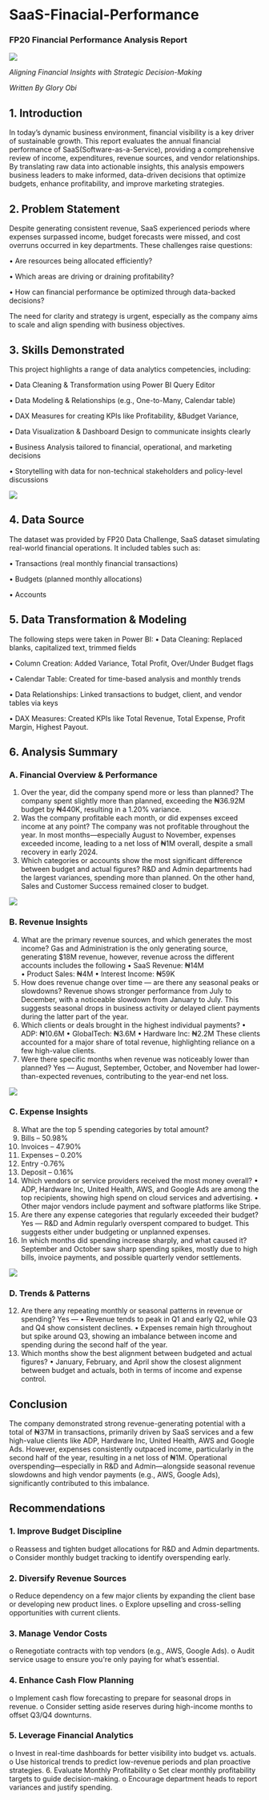 # SaaS-Finacial-Performance

### FP20 Financial Performance Analysis Report 
![](CoverPagee.png)

*Aligning Financial Insights with Strategic Decision-Making* 

*Written By Glory Obi*

## 1. Introduction 
In today’s dynamic business environment, financial visibility is a key driver of sustainable 
growth. This report evaluates the annual financial performance of SaaS(Software-as-a-Service), 
providing a comprehensive review of income, expenditures, revenue sources, and vendor 
relationships. By translating raw data into actionable insights, this analysis empowers business 
leaders to make informed, data-driven decisions that optimize budgets, enhance profitability, and 
improve marketing strategies. 

## 2. Problem Statement 
Despite generating consistent revenue, SaaS experienced periods where expenses surpassed 
income, budget forecasts were missed, and cost overruns occurred in key departments. These 
challenges raise questions:

• Are resources being allocated efficiently?

• Which areas are driving or draining profitability? 

• How can financial performance be optimized through data-backed decisions? 

The need for clarity and strategy is urgent, especially as the company aims to scale and align 
spending with business objectives. 

## 3. Skills Demonstrated 

This project highlights a range of data analytics competencies, including:

• Data Cleaning & Transformation using Power BI Query Editor 

• Data Modeling & Relationships (e.g., One-to-Many, Calendar table) 

• DAX Measures for creating KPIs like Profitability, &Budget Variance,

• Data Visualization & Dashboard Design to communicate insights clearly 

• Business Analysis tailored to financial, operational, and marketing decisions 

• Storytelling with data for non-technical stakeholders and policy-level discussions 

![](ModelView.png)

## 4. Data Source 
The dataset was provided by FP20 Data Challenge,  SaaS dataset simulating real-world 
financial operations. It included tables such as: 

• Transactions (real monthly financial transactions) 

• Budgets (planned monthly allocations) 

• Accounts 

## 5. Data Transformation & Modeling 

The following steps were taken in Power BI: 
• Data Cleaning: Replaced blanks, capitalized text, trimmed fields

• Column Creation: Added Variance, Total Profit, Over/Under Budget flags

• Calendar Table: Created for time-based analysis and monthly trends 

• Data Relationships: Linked transactions to budget, client, and vendor tables via keys 

• DAX Measures: Created KPIs like Total Revenue, Total Expense, Profit Margin, Highest 
Payout. 

## 6. Analysis Summary 

### A. Financial Overview & Performance 
1. Over the year, did the company spend more or less than planned? 
The company spent slightly more than planned, exceeding the ₦36.92M budget by ₦440K, 
resulting in a 1.20% variance. 
2. Was the company profitable each month, or did expenses exceed income at any point? 
The company was not profitable throughout the year. In most months—especially August to 
November, expenses exceeded income, leading to a net loss of ₦1M overall, despite a small 
recovery in early 2024. 
3. Which categories or accounts show the most significant difference between budget and 
actual figures? 
R&D and Admin departments had the largest variances, spending more than planned. On the 
other hand, Sales and Customer Success remained closer to budget.

![](Saas1.png)

### B. Revenue Insights 
4. What are the primary revenue sources, and which generates the most income? 
Gas and Administration is the only generating source, generating $18M revenue, however, 
revenue across the different accounts includes the following 
• SaaS Revenue: ₦14M  
• Product Sales: ₦4M 
• Interest Income: ₦59K 
5. How does revenue change over time — are there any seasonal peaks or slowdowns? 
Revenue shows stronger performance from July to December, with a noticeable slowdown from 
January to July. This suggests seasonal drops in business activity or delayed client payments 
during the latter part of the year. 
6. Which clients or deals brought in the highest individual payments? 
• ADP: ₦10.6M 
• GlobalTech: ₦3.6M 
• Hardware Inc: ₦2.2M 
These clients accounted for a major share of total revenue, highlighting reliance on a few 
high-value clients. 
7. Were there specific months when revenue was noticeably lower than planned? 
Yes — August, September, October, and November had lower-than-expected revenues, 
contributing to the year-end net loss.

![](Saas2.png)

### C. Expense Insights 
8. What are the top 5 spending categories by total amount? 
1. Bills – 50.98% 
2. Invoices – 47.90% 
3. Expenses – 0.20% 
4. Entry -0.76% 
5. Deposit – 0.16% 
9. Which vendors or service providers received the most money overall? 
• ADP, Hardware Inc, United Health, AWS, and Google Ads are among the top recipients, 
showing high spend on cloud services and advertising. 
• Other major vendors include payment and software platforms like Stripe. 
10. Are there any expense categories that regularly exceeded their budget? 
Yes — R&D and Admin regularly overspent compared to budget. This suggests either under
budgeting or unplanned expenses. 
11. In which months did spending increase sharply, and what caused it? 
September and October saw sharp spending spikes, mostly due to high bills, invoice payments, 
and possible quarterly vendor settlements.

 ![](Saas3.png)
 
### D. Trends & Patterns 
12. Are there any repeating monthly or seasonal patterns in revenue or spending? 
Yes — 
• Revenue tends to peak in Q1 and early Q2, while Q3 and Q4 show consistent declines. 
• Expenses remain high throughout but spike around Q3, showing an imbalance between 
income and spending during the second half of the year. 
13. Which months show the best alignment between budgeted and actual figures? 
• January, February, and April show the closest alignment between budget and actuals, 
both in terms of income and expense control.

## Conclusion 
The company demonstrated strong revenue-generating potential with a total of ₦37M in 
transactions, primarily driven by SaaS services and a few high-value clients like ADP, Hardware 
Inc, United Health, AWS and Google Ads. However, expenses consistently outpaced income, 
particularly in the second half of the year, resulting in a net loss of ₦1M. Operational 
overspending—especially in R&D and Admin—alongside seasonal revenue slowdowns and high 
vendor payments (e.g., AWS, Google Ads), significantly contributed to this imbalance.

## Recommendations 
### 1. Improve Budget Discipline 
o Reassess and tighten budget allocations for R&D and Admin departments. 
o Consider monthly budget tracking to identify overspending early. 
### 2. Diversify Revenue Sources 
o Reduce dependency on a few major clients by expanding the client base or 
developing new product lines. 
o Explore upselling and cross-selling opportunities with current clients. 
### 3. Manage Vendor Costs 
o Renegotiate contracts with top vendors (e.g., AWS, Google Ads). 
o Audit service usage to ensure you're only paying for what’s essential. 
### 4. Enhance Cash Flow Planning 
o Implement cash flow forecasting to prepare for seasonal drops in revenue. 
o Consider setting aside reserves during high-income months to offset Q3/Q4 
downturns. 
### 5. Leverage Financial Analytics 
o Invest in real-time dashboards for better visibility into budget vs. actuals. 
o Use historical trends to predict low-revenue periods and plan proactive strategies. 
6. Evaluate Monthly Profitability 
o Set clear monthly profitability targets to guide decision-making. 
o Encourage department heads to report variances and justify spending. 
